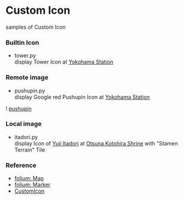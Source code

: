 Custom Icon
===============

samples of Custom Icon


### Builtin Icon

- tower.py  
display Tower Icon 
at [Yokohama Station](https://en.wikipedia.org/wiki/Yokohama_Station) 


### Remote image

- pushupin.py  
display Google red Pushupin Icon 
at [Yokohama Station](https://en.wikipedia.org/wiki/Yokohama_Station) 

! [pushupin](https://github.com/ohwada/World_Countries/blob/main/folium/custom_icon/screenshots/pushupin.png)

### Local image

- itadori.py  
display Icon of [Yuji Itadori](https://en.wikipedia.org/wiki/Yuji_Itadori) 
at [Otsuna Kotohira Shrine](https://ja.wikipedia.org/wiki/%E5%A4%A7%E7%B6%B1%E9%87%91%E5%88%80%E6%AF%94%E7%BE%85%E7%A5%9E%E7%A4%BE)
with "Stamen Terrain" Tile


### Reference
- [folium: Map](https://python-visualization.github.io/folium/modules.html#folium.folium.Map)
- [folium: Marker](https://python-visualization.github.io/folium/modules.html#folium.map.Marker)
- [CustomIcon](https://python-visualization.github.io/folium/modules.html#folium.features.CustomIcon)

